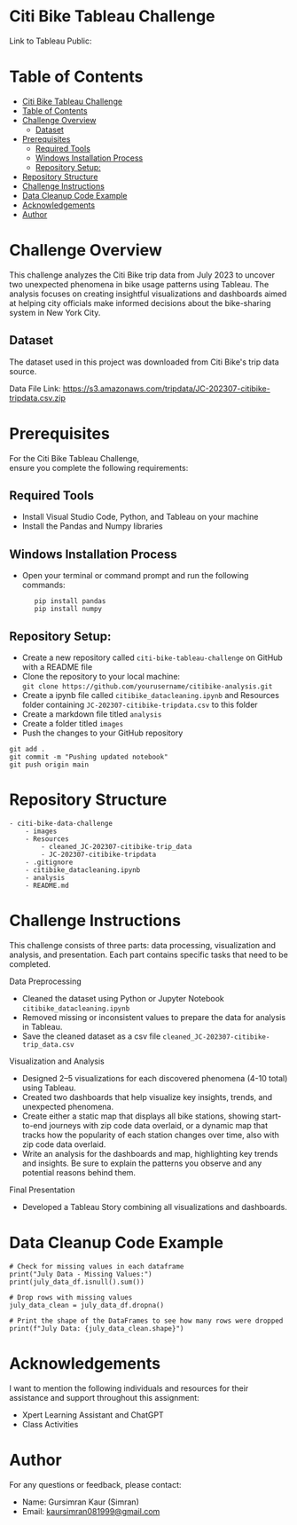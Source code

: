 # Citi Bike Tableau Challenge 

Link to Tableau Public: 

# Table of Contents

- [Citi Bike Tableau Challenge](#citi-bike-tableau-challenge)
- [Table of Contents](#table-of-contents)
- [Challenge Overview](#challenge-overview)
  - [Dataset](#dataset)
- [Prerequisites](#prerequisites)
  - [Required Tools](#required-tools)
  - [Windows Installation Process](#windows-installation-process)
  - [Repository Setup:](#repository-setup)
- [Repository Structure](#repository-structure)
- [Challenge Instructions](#challenge-instructions)
- [Data Cleanup Code Example](#data-cleanup-code-example)
- [Acknowledgements](#acknowledgements)
- [Author](#author)


# Challenge Overview
This challenge analyzes the Citi Bike trip data from July 2023 to uncover two unexpected phenomena in bike usage patterns using Tableau. The analysis focuses on creating insightful visualizations and dashboards aimed at helping city officials make informed decisions about the bike-sharing system in New York City.


## Dataset
The dataset used in this project was downloaded from Citi Bike's trip data source. 

Data File Link: https://s3.amazonaws.com/tripdata/JC-202307-citibike-tripdata.csv.zip 


# Prerequisites

For the Citi Bike Tableau Challenge, ensure you complete the following requirements:

## Required Tools 
- Install Visual Studio Code,  Python, and Tableau on your machine 
- Install the Pandas and Numpy libraries

## Windows Installation Process
- Open your terminal or command prompt and run the following commands:

  ``` 
     pip install pandas
     pip install numpy
   ```


## Repository Setup:
  - Create a new repository called ```citi-bike-tableau-challenge``` on GitHub with a README file
  - Clone the repository to your local machine:   
  ```git clone https://github.com/yourusername/citibike-analysis.git``` 
  - Create a ipynb file called ```citibike_datacleaning.ipynb``` and Resources folder containing ```JC-202307-citibike-tripdata.csv``` to this folder 
  - Create a markdown file titled ```analysis```
  - Create a folder titled ```images```
  - Push the changes to your GitHub repository

```
git add .
git commit -m "Pushing updated notebook"
git push origin main
```


# Repository Structure
```- citi-bike-tableau-challenge
- citi-bike-data-challenge
    - images                      
    - Resources    
        - cleaned_JC-202307-citibike-trip_data
        - JC-202307-citibike-tripdata            
    - .gitignore                
    - citibike_datacleaning.ipynb    
    - analysis                    
    - README.md                 
```


# Challenge Instructions 

This challenge consists of three parts: data processing, visualization and analysis, and presentation. Each part contains specific tasks that need to be completed.

Data Preprocessing
- Cleaned the dataset using Python or Jupyter Notebook ```citibike_datacleaning.ipynb```
- Removed missing or inconsistent values to prepare the data for analysis in Tableau.
- Save the cleaned dataset as a csv file ```cleaned_JC-202307-citibike-trip_data.csv```

Visualization and Analysis
- Designed 2–5 visualizations for each discovered phenomena (4-10 total) using Tableau.
- Created two dashboards that help visualize key insights, trends, and unexpected phenomena.
- Create either a static map that displays all bike stations, showing start-to-end journeys with zip code data overlaid, or a dynamic map that tracks how the popularity of each station changes over time, also with zip code data overlaid.
- Write an analysis for the dashboards and map, highlighting key trends and insights. Be sure to explain the patterns you observe and any potential reasons behind them.

Final Presentation
- Developed a Tableau Story combining all visualizations and dashboards.


# Data Cleanup Code Example

```VS Code
# Check for missing values in each dataframe
print("July Data - Missing Values:")
print(july_data_df.isnull().sum())

# Drop rows with missing values
july_data_clean = july_data_df.dropna()

# Print the shape of the DataFrames to see how many rows were dropped
print(f"July Data: {july_data_clean.shape}")
```


# Acknowledgements

I want to mention the following individuals and resources for their assistance and support throughout this assignment: 
- Xpert Learning Assistant and ChatGPT
- Class Activities 


# Author

For any questions or feedback, please contact:
- Name: Gursimran Kaur (Simran)
- Email: kaursimran081999@gmail.com
